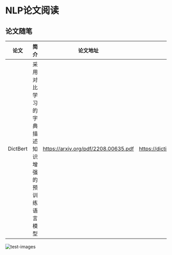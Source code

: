 # NLP论文阅读


## 论文随笔

| 论文 | 简介 | 论文地址 | 代码地址
|--|--| -- | --
| DictBert | 采用对比学习的字典描述知识增强的预训练语言模型 | https://arxiv.org/pdf/2208.00635.pdf | https://dictionary.cambridge.org
    
    
![test-images](http://www.baidu.com/img/bdlogo.png "test")
    
